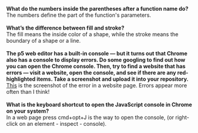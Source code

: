  <b> What do the numbers inside the parentheses after a function name do? </b> <br/>
 The numbers define the part of the function's parameters. <br/>
 <br/>
 <b> What’s the difference between fill and stroke?  </b> <br/>
 The fill means the inside color of a shape, while the stroke means the boundary of a shape or a line.  
 <br/>
 <b> The p5 web editor has a built-in console — but it turns out that Chrome also has a console to display errors. Do some googling to find out how you can open the Chrome console. Then, try to find a website that has errors — visit a website, open the console, and see if there are any red-highlighted items. Take a screenshot and upload it into your repository.  </b> <br/>
<a href="https://github.com/jeffrey-li-jingyuan/jeffrey-hw1/blob/master/chrome-console-error-screenshot.png">This</a> is the screenshot of the error in a website page. Errors appear more often than I think!<br/>
<br/>
 <b> What is the keyboard shortcut to open the JavaScript console in Chrome on your system?  </b> <br/>
 In a web page press cmd+opt+J is the way to open the console, (or right-click on an element - inspect - console). 
